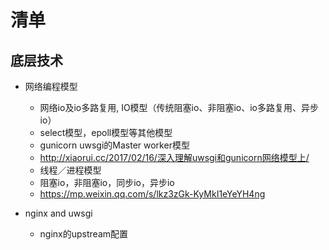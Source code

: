 

# 清单

## 底层技术

* 网络编程模型
  * 网络io及io多路复用, IO模型（传统阻塞io、非阻塞io、io多路复用、异步io）
  * select模型，epoll模型等其他模型
  * gunicorn uwsgi的Master worker模型
  * http://xiaorui.cc/2017/02/16/深入理解uwsgi和gunicorn网络模型上/
  * 线程／进程模型
  * 阻塞io，非阻塞io，同步io，异步io
  * https://mp.weixin.qq.com/s/lkz3zGk-KyMkI1eYeYH4ng
  
* nginx and uwsgi
  * nginx的upstream配置